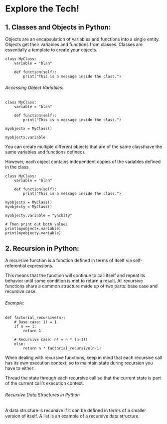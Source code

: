 # Explore the Tech!

## 1. Classes and Objects in Python:

Objects are an encapsulation of variables and functions into a single entity. 
Objects get their variables and functions from classes. Classes are essentially a template to create your objects.

```
class MyClass:
    variable = "blah"

    def function(self):
        print("This is a message inside the class.")
```
###### Accessing Object Variables:
```
class MyClass:
    variable = "blah"

    def function(self):
        print("This is a message inside the class.")

myobjectx = MyClass()

myobjectx.variable
```
You can create multiple different objects that are of the same class(have the same variables and functions defined). 

However, each object contains independent copies of the variables defined in the class. 
```
class MyClass:
    variable = "blah"

    def function(self):
        print("This is a message inside the class.")

myobjectx = MyClass()
myobjecty = MyClass()

myobjecty.variable = "yackity"

# Then print out both values
print(myobjectx.variable)
print(myobjecty.variable)
```


## 2. Recursion in Python:
A recursive function is a function defined in terms of itself via self-referential expressions.

This means that the function will continue to call itself and repeat its behavior until some condition is met to return a result.
All recursive functions share a common structure made up of two parts: base case and recursive case.

###### Example:
```
def factorial_recursive(n):
    # Base case: 1! = 1
    if n == 1:
        return 1

    # Recursive case: n! = n * (n-1)!
    else:
        return n * factorial_recursive(n-1)
```

When dealing with recursive functions, keep in mind that each recursive call has its own execution context, so to maintain state during recursion you have to either:

Thread the state through each recursive call so that the current state is part of the current call’s execution context.

###### Recursive Data Structures in Python
A data structure is recursive if it can be deﬁned in terms of a smaller version of itself. A list is an example of a recursive data structure. 
